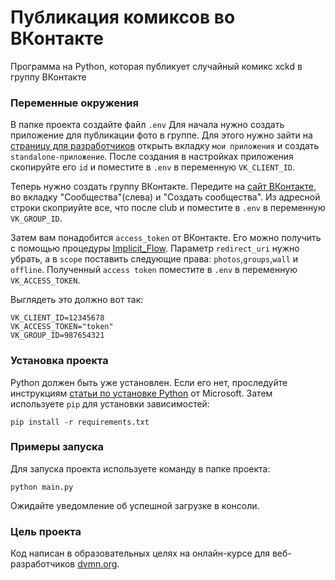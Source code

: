 # Публикация комиксов во ВКонтакте
Программа на Python, которая публикует случайный комикс xckd в группу ВКонтакте
### Переменные окружения
В папке проекта создайте файл `.env`
Для начала нужно создать приложение для публикации фото в группе. Для этого нужно зайти на  [страницу для разработчиков](https://vk.com/dev) открыть вкладку `мои приложения` и создать `standalone-приложение`. После создания в настройках приложения скопируйте его `id` и поместите в `.env` в переменную `VK_CLIENT_ID`.


Теперь нужно создать группу ВКонтакте. Передите на [сайт ВКонтакте](https://vk.com/), во вкладку "Сообщества"(слева) и "Создать сообщества". Из адресной строки скоприуйте все, что после club и поместите в `.env` в переменную `VK_GROUP_ID`.


Затем вам понадобится `access_token` от ВКонтакте. Его можно получить с помощью процедуры [Implicit_Flow](https://vk.com/dev](https://vk.com/dev/implicit_flow_user)). Параметр `redirect_uri` нужно убрать, а в `scope` поставить следующие права: `photos`,`groups`,`wall` и `offline`. Полученный `access token` поместите в `.env` в переменную `VK_ACCESS_TOKEN`.



Выглядеть это должно вот так:
``` 
VK_CLIENT_ID=12345678
VK_ACCESS_TOKEN="token"
VK_GROUP_ID=987654321
 ```


### Установка  проекта
Python должен быть уже установлен. Если его нет, проследуйте инструкциям [статьи по установке Python](https://dvmn.org/encyclopedia/what-you-need-to-know/python_basics_install_python/) от Microsoft. Затем используете `pip` для установки зависимостей:
```
pip install -r requirements.txt
```

### Примеры запуска
Для запуска проекта используете команду в папке проекта:
```
python main.py
```
Ожидайте уведомление об успешной загрузке в консоли.
### Цель проекта
Код написан в образовательных целях на онлайн-курсе для веб-разработчиков [dvmn.org](https://dvmn.org/).
